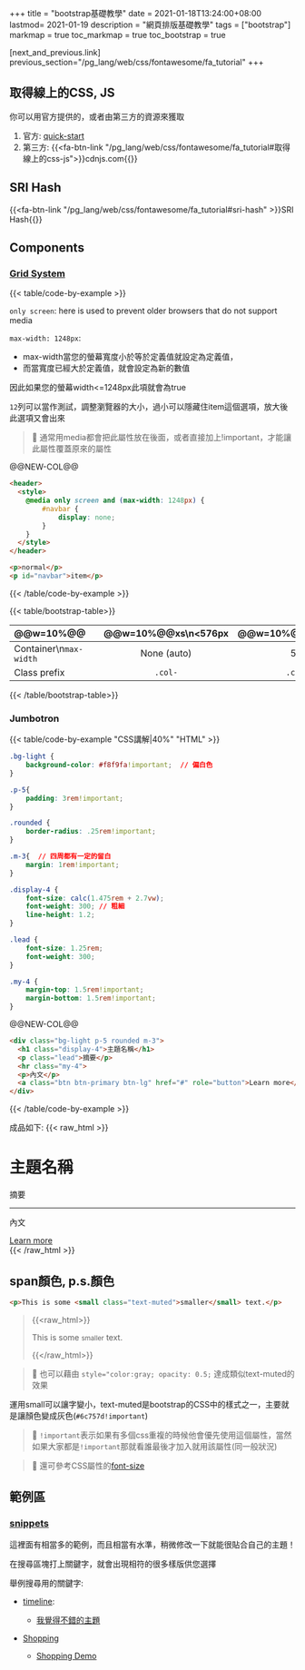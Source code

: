 +++
title = "bootstrap基礎教學"
date = 2021-01-18T13:24:00+08:00
lastmod= 2021-01-19
description = "網頁排版基礎教學"
tags = ["bootstrap"]
markmap = true
toc_markmap = true
toc_bootstrap = true

[next_and_previous.link]
    previous_section="/pg_lang/web/css/fontawesome/fa_tutorial"
+++

## 取得線上的CSS, JS

你可以用官方提供的，或者由第三方的資源來獲取
1. 官方: [quick-start](https://getbootstrap.com/docs/5.0/getting-started/introduction/#quick-start)
2. 第三方: {{<fa-btn-link "/pg_lang/web/css/fontawesome/fa_tutorial#取得線上的css-js">}}cdnjs.com{{</fa-btn-link>}}


## SRI Hash

{{<fa-btn-link "/pg_lang/web/css/fontawesome/fa_tutorial#sri-hash" >}}SRI Hash{{</fa-btn-link>}}

## Components

### [Grid System](https://getbootstrap.com/docs/5.0/layout/grid/#grid-options)

{{< table/code-by-example >}}

``only screen``: here is used to prevent older browsers that do not support media

``max-width: 1248px``:
- max-width當您的螢幕寬度小於等於定義值就設定為定義值，
- 而當寬度已經大於定義值，就會設定為新的數值

因此如果您的螢幕width<=1248px此項就會為true

`12`列可以當作測試，調整瀏覽器的大小，過小可以隱藏住item這個選項，放大後此選項又會出來

> 📙 通常用media都會把此屬性放在後面，或者直接加上!important，才能讓此屬性覆蓋原來的屬性

@@NEW-COL@@

```html {linenos=inline,hl_lines=[12,"3-7"]}
<header>
  <style>
    @media only screen and (max-width: 1248px) {
        #navbar {
            display: none;
        }
    }
  </style>
</header>

<p>normal</p>
<p id="navbar">item</p>
```

{{< /table/code-by-example >}}

{{< table/bootstrap-table>}}

| @@w=10%@@　| @@w=10%@@xs\n<576px | @@w=10%@@sm\n>=576px | @@w=10%@@md\n>=768 | @@w=10%@@lg\n>=992 | @@w=10%@@xl\n>=1200px | @@w=10%@@xxl\n>=1400px |
| :---- | :----: | :----: | :----: | :----: | :----: | :----: |
Container\n``max-width``| None (auto) | 540px | 720px | 960px | 1140px | 1320px
Class prefix | ``.col-`` | ``.col-sm-`` | ``.col-md-`` | ``.col-lg-`` | ``.col-xl-`` | ``.col-xxl-``

{{< /table/bootstrap-table>}}

### Jumbotron

{{< table/code-by-example "CSS講解|40%" "HTML" >}}

```css
.bg-light {
    background-color: #f8f9fa!important;  // 偏白色
}

.p-5{
    padding: 3rem!important;
}

.rounded {
    border-radius: .25rem!important;
}

.m-3{  // 四周都有一定的留白
    margin: 1rem!important;
}

.display-4 {
    font-size: calc(1.475rem + 2.7vw);
    font-weight: 300; // 粗細
    line-height: 1.2;
}

.lead {
    font-size: 1.25rem;
    font-weight: 300;
}

.my-4 {
    margin-top: 1.5rem!important;
    margin-bottom: 1.5rem!important;
}
```

@@NEW-COL@@

```html
<div class="bg-light p-5 rounded m-3">
  <h1 class="display-4">主題名稱</h1>
  <p class="lead">摘要</p>
  <hr class="my-4">
  <p>內文</p>
  <a class="btn btn-primary btn-lg" href="#" role="button">Learn more</a>
</div>
```

{{< /table/code-by-example >}}

成品如下:
{{< raw_html >}}
<div class="bg-light p-5 rounded m-3">
  <h1 class="display-4">主題名稱</h1>
  <p class="lead">摘要</p>
  <hr class="my-4">
  <p>內文</p>
  <a class="btn btn-primary btn-lg" href="#" role="button">Learn more</a>
</div>
{{< /raw_html >}}

## span顏色, p.s.顏色

```html
<p>This is some <small class="text-muted">smaller</small> text.</p>
```

> {{<raw_html>}}<p>This is some <small class="text-muted">smaller</small> text.</p>{{</raw_html>}}

> :orange_book: 也可以藉由 ``style="color:gray; opacity: 0.5;`` 達成類似text-muted的效果

運用small可以讓字變小，text-muted是bootstrap的CSS中的樣式之一，主要就是讓顏色變成灰色(``#6c757d!important``)

> :orange_book: ``!important``表示如果有多個css重複的時候他會優先使用這個屬性，當然如果大家都是``!important``那就看誰最後才加入就用該屬性(同一般狀況)

> :orange_book: 還可參考CSS屬性的[font-size]

## 範例區

### [snippets](https://bootsnipp.com/)

這裡面有相當多的範例，而且相當有水準，稍微修改一下就能很貼合自己的主題！

在搜尋區塊打上關鍵字，就會出現相符的很多樣版供您選擇

舉例搜尋用的關鍵字:

- [timeline](https://bootsnipp.com/search?q=timeline):
    - [我覺得不錯的主題](https://bootsnipp.com/snippets/QMrM5)

- [Shopping](https://bootsnipp.com/search?q=shopping)
    - [Shopping Demo](https://bootsnipp.com/snippets/xrXp9)

[font-size]: https://www.w3schools.com/cssref/pr_font_font-size.asp

